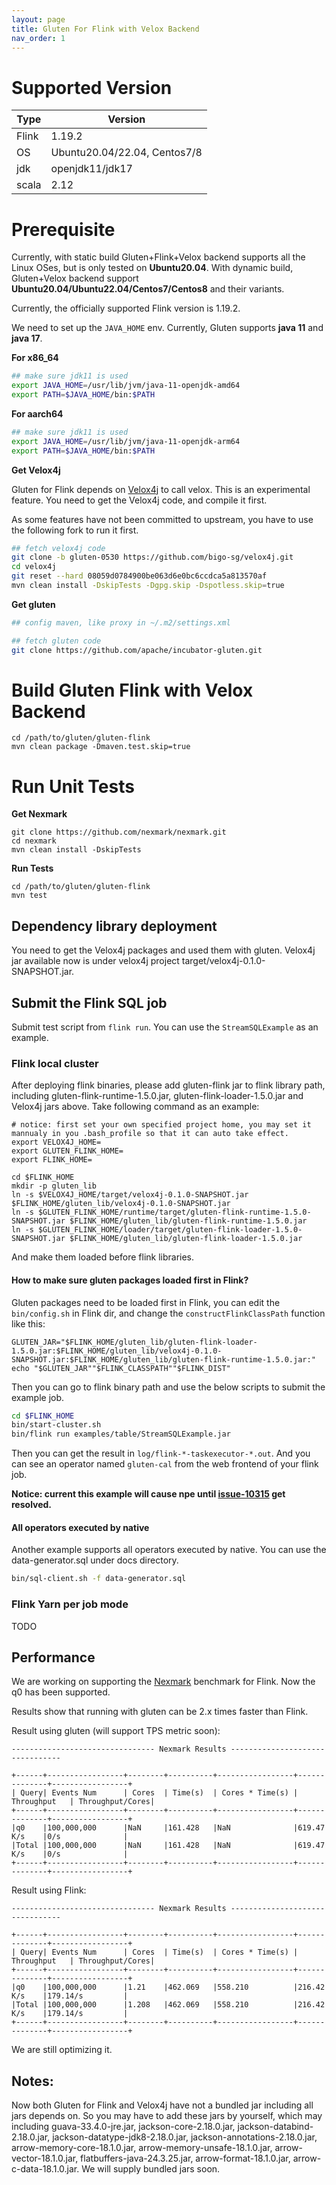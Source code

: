 ```yaml
---
layout: page
title: Gluten For Flink with Velox Backend
nav_order: 1
---
```


# Supported Version

| Type  | Version                      |
|-------|------------------------------|
| Flink | 1.19.2                       |
| OS    | Ubuntu20.04/22.04, Centos7/8 |
| jdk   | openjdk11/jdk17              |
| scala | 2.12                         |

# Prerequisite

Currently, with static build Gluten+Flink+Velox backend supports all the Linux OSes, but is only tested on **Ubuntu20.04**. With dynamic build, Gluten+Velox backend support **Ubuntu20.04/Ubuntu22.04/Centos7/Centos8** and their variants.

Currently, the officially supported Flink version is 1.19.2.

We need to set up the `JAVA_HOME` env. Currently, Gluten supports **java 11** and **java 17**.

**For x86_64**

```bash
## make sure jdk11 is used
export JAVA_HOME=/usr/lib/jvm/java-11-openjdk-amd64
export PATH=$JAVA_HOME/bin:$PATH
```

**For aarch64**

```bash
## make sure jdk11 is used
export JAVA_HOME=/usr/lib/jvm/java-11-openjdk-arm64
export PATH=$JAVA_HOME/bin:$PATH
```

**Get Velox4j**

Gluten for Flink depends on [Velox4j](https://github.com/velox4j/velox4j) to call velox. This is an experimental feature.
You need to get the Velox4j code, and compile it first.

As some features have not been committed to upstream, you have to use the following fork to run it first.

```bash
## fetch velox4j code
git clone -b gluten-0530 https://github.com/bigo-sg/velox4j.git
cd velox4j
git reset --hard 08059d0784900be063d6e0bc6ccdca5a813570af
mvn clean install -DskipTests -Dgpg.skip -Dspotless.skip=true
```
**Get gluten**

```bash
## config maven, like proxy in ~/.m2/settings.xml

## fetch gluten code
git clone https://github.com/apache/incubator-gluten.git
```

# Build Gluten Flink with Velox Backend

```
cd /path/to/gluten/gluten-flink
mvn clean package -Dmaven.test.skip=true
```

# Run Unit Tests
**Get Nexmark**
```shell
git clone https://github.com/nexmark/nexmark.git
cd nexmark
mvn clean install -DskipTests
```
**Run Tests**
```shell
cd /path/to/gluten/gluten-flink
mvn test
```
## Dependency library deployment

You need to get the Velox4j packages and used them with gluten.
Velox4j jar available now is under velox4j project target/velox4j-0.1.0-SNAPSHOT.jar. 

## Submit the Flink SQL job

Submit test script from `flink run`. You can use the `StreamSQLExample` as an example. 

### Flink local cluster

After deploying flink binaries, please add gluten-flink jar to flink library path,
including gluten-flink-runtime-1.5.0.jar, gluten-flink-loader-1.5.0.jar and Velox4j jars above.
Take following command as an example:

```shell
# notice: first set your own specified project home, you may set it mannualy in you .bash_profile so that it can auto take effect. 
export VELOX4J_HOME=
export GLUTEN_FLINK_HOME=
export FLINK_HOME=

cd $FLINK_HOME
mkdir -p gluten_lib
ln -s $VELOX4J_HOME/target/velox4j-0.1.0-SNAPSHOT.jar $FLINK_HOME/gluten_lib/velox4j-0.1.0-SNAPSHOT.jar
ln -s $GLUTEN_FLINK_HOME/runtime/target/gluten-flink-runtime-1.5.0-SNAPSHOT.jar $FLINK_HOME/gluten_lib/gluten-flink-runtime-1.5.0.jar
ln -s $GLUTEN_FLINK_HOME/loader/target/gluten-flink-loader-1.5.0-SNAPSHOT.jar $FLINK_HOME/gluten_lib/gluten-flink-loader-1.5.0.jar
```

And make them loaded before flink libraries.

#### How to make sure gluten packages loaded first in Flink?

Gluten packages need to be loaded first in Flink, you can edit the `bin/config.sh` in Flink dir,
and change the `constructFlinkClassPath` function like this:

```
GLUTEN_JAR="$FLINK_HOME/gluten_lib/gluten-flink-loader-1.5.0.jar:$FLINK_HOME/gluten_lib/velox4j-0.1.0-SNAPSHOT.jar:$FLINK_HOME/gluten_lib/gluten-flink-runtime-1.5.0.jar:"
echo "$GLUTEN_JAR""$FLINK_CLASSPATH""$FLINK_DIST"
```

Then you can go to flink binary path and use the below scripts to
submit the example job.

```bash
cd $FLINK_HOME
bin/start-cluster.sh
bin/flink run examples/table/StreamSQLExample.jar
```

Then you can get the result in `log/flink-*-taskexecutor-*.out`.
And you can see an operator named `gluten-cal` from the web frontend of your flink job.

**Notice: current this example will cause npe until  [issue-10315](https://github.com/apache/incubator-gluten/issues/10315) get resolved.**

#### All operators executed by native
Another example supports all operators executed by native. 
You can use the data-generator.sql under docs directory.

```bash
bin/sql-client.sh -f data-generator.sql
```

### Flink Yarn per job mode

TODO

## Performance
We are working on supporting the [Nexmark](https://github.com/nexmark/nexmark) benchmark for Flink.
Now the q0 has been supported.

Results show that running with gluten can be 2.x times faster than Flink.

Result using gluten (will support TPS metric soon):
```
-------------------------------- Nexmark Results --------------------------------

+------+-----------------+--------+----------+-----------------+--------------+-----------------+
| Query| Events Num      | Cores  | Time(s)  | Cores * Time(s) | Throughput   | Throughput/Cores|
+------+-----------------+--------+----------+-----------------+--------------+-----------------+
|q0    |100,000,000      |NaN     |161.428   |NaN              |619.47 K/s    |0/s              |
|Total |100,000,000      |NaN     |161.428   |NaN              |619.47 K/s    |0/s              |
+------+-----------------+--------+----------+-----------------+--------------+-----------------+
```

Result using Flink:
```
-------------------------------- Nexmark Results --------------------------------

+------+-----------------+--------+----------+-----------------+--------------+-----------------+
| Query| Events Num      | Cores  | Time(s)  | Cores * Time(s) | Throughput   | Throughput/Cores|
+------+-----------------+--------+----------+-----------------+--------------+-----------------+
|q0    |100,000,000      |1.21    |462.069   |558.210          |216.42 K/s    |179.14/s         |
|Total |100,000,000      |1.208   |462.069   |558.210          |216.42 K/s    |179.14/s         |
+------+-----------------+--------+----------+-----------------+--------------+-----------------+
```
We are still optimizing it.

## Notes:
Now both Gluten for Flink and Velox4j have not a bundled jar including all jars depends on.
So you may have to add these jars by yourself, which may including guava-33.4.0-jre.jar, jackson-core-2.18.0.jar,
jackson-databind-2.18.0.jar, jackson-datatype-jdk8-2.18.0.jar, jackson-annotations-2.18.0.jar, arrow-memory-core-18.1.0.jar,
arrow-memory-unsafe-18.1.0.jar, arrow-vector-18.1.0.jar, flatbuffers-java-24.3.25.jar, arrow-format-18.1.0.jar, arrow-c-data-18.1.0.jar.
We will supply bundled jars soon.
